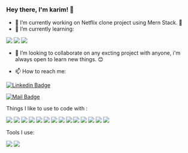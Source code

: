### Hey there, I'm karim! 👋
                                                                                                                                                                                                                                                                                                                                                         
- 🔭 I’m currently working on Netflix clone project using Mern Stack. 🎥 
- 🌱 I’m currently learning: 

<img src="https://img.shields.io/badge/Flutter-02569B?style=for-the-badge&logo=flutter&logoColor=white" /> <img src="https://img.shields.io/badge/Dart-0175C2?style=for-the-badge&logo=dart&logoColor=white" /> <img src="https://img.shields.io/badge/GraphQl-E10098?style=for-the-badge&logo=graphql&logoColor=white" />
- 👯 I’m looking to collaborate on any excting project with anyone, i'm always open to learn new things. 😊 

- 📫 How to reach me: 

[![Linkedin Badge](https://img.shields.io/badge/-karim%20Salim-0e76a8?style=flat&labelColor=0e76a8&logo=linkedin&logoColor=white)](https://www.linkedin.com/in/karim-salim/)

[![Mail Badge](https://img.shields.io/badge/-karimSalim-c0392b?style=flat&labelColor=c0392b&logo=gmail&logoColor=white)](mailto:karim991996@gmail.com)


Things I like to use to code with :
                                                                                              
<img src="https://img.shields.io/badge/Python-3776AB?style=for-the-badge&logo=python&logoColor=white" />  <img src="https://img.shields.io/badge/HTML5-E34F26?style=for-the-badge&logo=html5&logoColor=white" />  <img src="https://img.shields.io/badge/CSS3-1572B6?style=for-the-badge&logo=css3&logoColor=white" /> <img src="https://img.shields.io/badge/JavaScript-323330?style=for-the-badge&logo=javascript&logoColor=F7DF1E" /> <img src="https://img.shields.io/badge/Java-ED8B00?style=for-the-badge&logo=java&logoColor=white" /> <img src="https://img.shields.io/badge/Go-00ADD8?style=for-the-badge&logo=go&logoColor=white" /> <img src="https://img.shields.io/badge/MySQL-00000F?style=for-the-badge&logo=mysql&logoColor=white" /> <img src="https://img.shields.io/badge/PostgreSQL-316192?style=for-the-badge&logo=postgresql&logoColor=white" /> <img src="https://img.shields.io/badge/MongoDB-4EA94B?style=for-the-badge&logo=mongodb&logoColor=white" /> <img src="https://img.shields.io/badge/React-20232A?style=for-the-badge&logo=react&logoColor=61DAFB" /> <img src="https://img.shields.io/badge/Django-092E20?style=for-the-badge&logo=django&logoColor=green" /> <img src="https://img.shields.io/badge/Docker-2CA5E0?style=for-the-badge&logo=docker&logoColor=white"/> <img src="https://img.shields.io/badge/kubernetes-326ce5.svg?&style=for-the-badge&logo=kubernetes&logoColor=white"/> <img src="https://img.shields.io/badge/Redux-593D88?style=for-the-badge&logo=redux&logoColor=white" />                                                                                            
 
 Tools I use:
 
 
 <img src="https://img.shields.io/badge/Visual_Studio_Code-0078D4?style=for-the-badge&logo=visual%20studio%20code&logoColor=white" /> <img src="https://img.shields.io/badge/Git-F05032?style=for-the-badge&logo=git&logoColor=white" />                                                                                            
